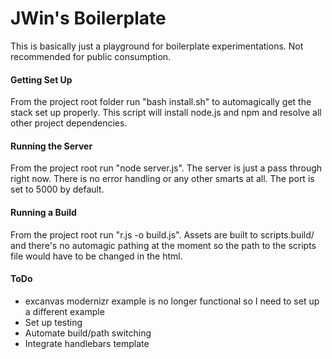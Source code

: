 JWin's Boilerplate
===================

This is basically just a playground for boilerplate experimentations. Not recommended for public consumption.

#### Getting Set Up

From the project root folder run "bash install.sh" to automagically get the stack set up properly. This script will install node.js and npm and resolve all other project dependencies.

#### Running the Server

From the project root run "node server.js". The server is just a pass through right now. There is no error handling or any other smarts at all. The port is set to 5000 by default.

#### Running a Build

From the project root run "r.js -o build.js". Assets are built to scripts.build/ and there's no automagic pathing at the moment so the path to the scripts file would have to be changed in the html.

#### ToDo

* excanvas modernizr example is no longer functional so I need to set up a different example
* Set up testing
* Automate build/path switching
* Integrate handlebars template